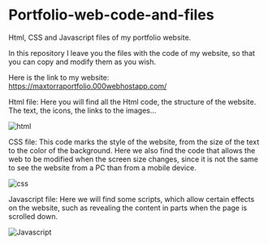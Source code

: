 # Portfolio-web-code-and-files
Html, CSS and Javascript files of my portfolio website.

In this repository I leave you the files with the code of my website, so that you can copy and modify them as you wish.

Here is the link to my website: https://maxtorraportfolio.000webhostapp.com/



Html file: Here you will find all the Html code, the structure of the website. The text, the icons, the links to the images...

![html](https://user-images.githubusercontent.com/109109176/181376866-b3ad5364-af6a-4baa-871a-d7f4c04aea7c.PNG)


CSS file: This code marks the style of the website, from the size of the text to the color of the background. Here we also find the code that allows the web to be modified when the screen size changes, since it is not the same to see the website from a PC than from a mobile device.

![css](https://user-images.githubusercontent.com/109109176/181376918-25b175a7-6bb3-485d-aabb-9d6f10566f81.PNG)


Javascript file: Here we will find some scripts, which allow certain effects on the website, such as revealing the content in parts when the page is scrolled down.

![Javascript](https://user-images.githubusercontent.com/109109176/181376973-c0e042b7-b7f2-41a6-ac15-9f95cb0889e1.PNG)
